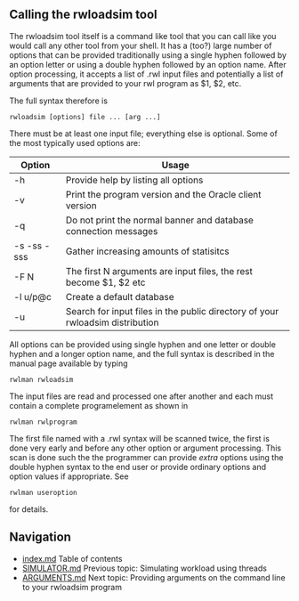 ## Calling the rwloadsim tool
The rwloadsim tool itself is a command like tool that you can 
call like you would call any other tool from your shell.
It has a (too?) large number of options that can be provided
traditionally using a single hyphen followed by an option letter
or using a double hyphen followed by an option name.
After option processing, it accepts a list of .rwl input files
and potentially a list of arguments that are provided to your rwl
program as $1, $2, etc.

The full syntax therefore is
```
rwloadsim [options] file ... [arg ...]
```
There must be at least one input file; everything else is optional.
Some of the most typically used options are:

|Option|Usage|
|------|-----|
|-h|Provide help by listing all options|
|-v|Print the program version and the Oracle client version|
|-q|Do not print the normal banner and database connection messages|
|-s -ss -sss|Gather increasing amounts of statisitcs|
|-F N|The first N arguments are input files, the rest become $1, $2 etc|
|-l u/p@c|Create a default database|
|-u|Search for input files in the public directory of your rwloadsim distribution|

All options can be provided using single hyphen and one letter or double hyphen
and a longer option name, and the full syntax is described
in the manual page available by typing
```
rwlman rwloadsim
```
The input files are read and processed one after another and each must contain
a complete programelement as shown in
```
rwlman rwlprogram
```
The first file named with a .rwl syntax will be scanned twice, the first
is done very early
and before any other option or argument processing.
This scan is done such the the programmer can provide _extra_ options using the
double hyphen syntax to the end user or provide ordinary options and
option values if appropriate. 
See
```
rwlman useroption
```
for details.
## Navigation
* [index.md](index.md) Table of contents
* [SIMULATOR.md](SIMULATOR.md) Previous topic: Simulating workload using threads
* [ARGUMENTS.md](ARGUMENTS.md) Next topic: Providing arguments on the command line to your rwloadsim program
